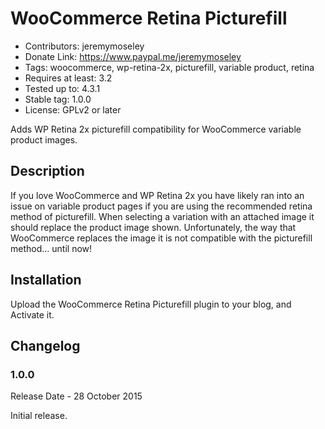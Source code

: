 # WooCommerce Retina Picturefill
* Contributors: jeremymoseley
* Donate Link: https://www.paypal.me/jeremymoseley
* Tags: woocommerce, wp-retina-2x, picturefill, variable product, retina
* Requires at least: 3.2
* Tested up to: 4.3.1
* Stable tag: 1.0.0
* License: GPLv2 or later

Adds WP Retina 2x picturefill compatibility for WooCommerce variable product images.

## Description

If you love WooCommerce and WP Retina 2x you have likely ran into an issue on variable product pages if you are using the recommended retina method of picturefill. When selecting a variation with an attached image it should replace the product image shown. Unfortunately, the way that WooCommerce replaces the image it is not compatible with the picturefill method... until now!

## Installation

Upload the WooCommerce Retina Picturefill plugin to your blog, and Activate it.

## Changelog 

### 1.0.0
Release Date - 28 October 2015

Initial release.
